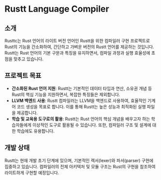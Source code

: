 # Rustt Language Compiler

## 소개

Rusttc는 Rust 언어의 라이트 버전 언어인 Rustt을 위한 컴파일러 구현 프로젝트로 Rust의 기능을 간소화하여, 간단하고 가벼운 버전의 Rustt 언어를 제공하는 것입니다.
Rustt는 Rust 언어의 기본 구문과 특징을 유지하면서, 컴파일 과정과 실행 효율성에 초점을 맞추고 있습니다.

## 프로젝트 목표

- **간소화된 Rust 언어 지원**: Rustt는 기본적인 데이터 타입과 연산, 소유권 개념 등 Rust의 핵심 기능을 지원하면서, 복잡한 특징들은 제외합니다.
- **LLVM 백엔드 사용**: Rustt 컴파일러는 LLVM을 백엔드로 사용하여, 효율적인 기계어 코드 생성을 목표로 합니다. 이를 통해 Rustt는 높은 성능과 최적화된 실행 파일을 제공합니다.
- **학습 및 교육용 도구로의 활용**: Rustt는 Rust 언어의 핵심 개념을 배우고자 하는 학습자들에게 이상적인 도구로 활용될 수 있습니다. 또한, 컴파일러 구조 및 설계에 대한 학습에도 유용합니다.

## 개발 상태

Rustt는 현재 개발 초기 단계에 있으며, 기본적인 렉서(lexer)와 파서(parser) 구현에 집중하고 있습니다. 컴파일러의 전체 아키텍처 및 모듈 구조는 Rust의 구현을 참조하여 라이트하게 구현할 예정입니다.
